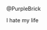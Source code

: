 @PurpleBrick

I hate my life
<!---
PurpleBrick/PurpleBrick is a ✨ special ✨ repository because its `README.md` (this file) appears on your GitHub profile.
You can click the Preview link to take a look at your changes.
--->
